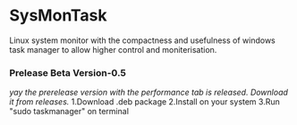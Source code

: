 # SysMonTask
Linux system monitor with the compactness and usefulness of windows task manager to allow higher control and moniterisation.

### Prelease Beta Version-0.5
*yay the prerelease version with the performance tab is released. Download it from releases.*
  1.Download .deb package
  2.Install on your system
  3.Run "sudo taskmanager" on terminal
